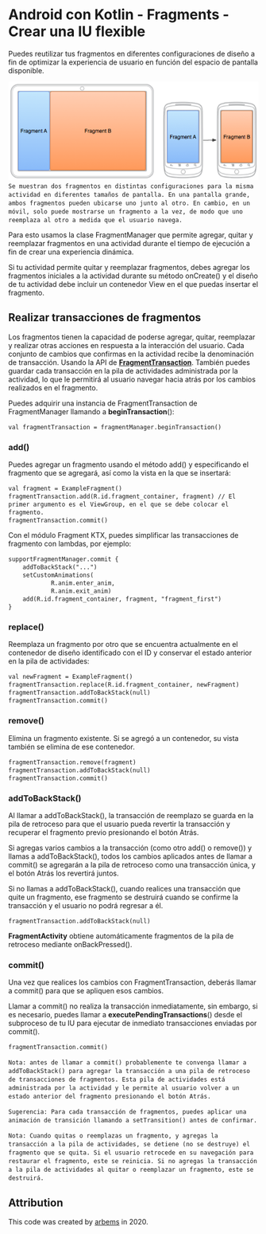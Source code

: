 # Android con Kotlin - Fragments - Crear una IU flexible

Puedes reutilizar tus fragmentos en diferentes configuraciones de diseño a fin de optimizar la experiencia de usuario en función del espacio de pantalla disponible.

![Lifecycle Fragments](https://raw.githubusercontent.com/arbems/Android-with-Kotlin-Activity/master/Fragmentos//0003.png)
`Se muestran dos fragmentos en distintas configuraciones para la misma actividad en diferentes tamaños de pantalla. En una pantalla grande, ambos fragmentos pueden ubicarse uno junto al otro. En cambio, en un móvil, solo puede mostrarse un fragmento a la vez, de modo que uno reemplaza al otro a medida que el usuario navega.`

Para esto usamos la clase FragmentManager que permite agregar, quitar y reemplazar fragmentos en una actividad durante el tiempo de ejecución a fin de crear una experiencia dinámica.

Si tu actividad permite quitar y reemplazar fragmentos, debes agregar los fragmentos iniciales a la actividad durante su método onCreate() y el diseño de tu actividad debe incluir un contenedor View en el que puedas insertar el fragmento.

## Realizar transacciones de fragmentos

Los fragmentos tienen la capacidad de poderse agregar, quitar, reemplazar y realizar otras acciones en respuesta a la interacción del usuario. Cada conjunto de cambios que confirmas en la actividad recibe la denominación de transacción. Usando la API de [**FragmentTransaction**](https://developer.android.com/reference/androidx/fragment/app/FragmentTransaction?hl=es-419).
También puedes guardar cada transacción en la pila de actividades administrada por la actividad, lo que le permitirá al usuario navegar hacia atrás por los cambios realizados en el fragmento.

Puedes adquirir una instancia de FragmentTransaction de FragmentManager llamando a **beginTransaction**():

    val fragmentTransaction = fragmentManager.beginTransaction()
    
### add()
    
Puedes agregar un fragmento usando el método add() y especificando el fragmento que se agregará, así como la vista en la que se insertará:

    val fragment = ExampleFragment()
    fragmentTransaction.add(R.id.fragment_container, fragment) // El primer argumento es el ViewGroup, en el que se debe colocar el fragmento.
    fragmentTransaction.commit()

Con el módulo Fragment KTX, puedes simplificar las transacciones de fragmento con lambdas, por ejemplo:

    supportFragmentManager.commit {
        addToBackStack("...")
        setCustomAnimations(
                R.anim.enter_anim,
                R.anim.exit_anim)
        add(R.id.fragment_container, fragment, "fragment_first")
    }
    
### replace()

Reemplaza un fragmento por otro que se encuentra actualmente en el contenedor de diseño identificado con el ID y conservar el estado anterior en la pila de actividades:

    val newFragment = ExampleFragment()
    fragmentTransaction.replace(R.id.fragment_container, newFragment)
    fragmentTransaction.addToBackStack(null)
    fragmentTransaction.commit()

### remove()

Elimina un fragmento existente. Si se agregó a un contenedor, su vista también se elimina de ese contenedor.

    fragmentTransaction.remove(fragment)
    fragmentTransaction.addToBackStack(null)
    fragmentTransaction.commit()

### addToBackStack()

Al llamar a addToBackStack(), la transacción de reemplazo se guarda en la pila de retroceso para que el usuario pueda revertir la transacción y recuperar el fragmento previo presionando el botón Atrás.

Si agregas varios cambios a la transacción (como otro add() o remove()) y llamas a addToBackStack(), todos los cambios aplicados antes de llamar a commit() se agregarán a la pila de retroceso como una transacción única, y el botón Atrás los revertirá juntos.

Si no llamas a addToBackStack(), cuando realices una transacción que quite un fragmento, ese fragmento se destruirá cuando se confirme la transacción y el usuario no podrá regresar a él.

    fragmentTransaction.addToBackStack(null)

**FragmentActivity** obtiene automáticamente fragmentos de la pila de retroceso mediante onBackPressed().

### commit()

Una vez que realices los cambios con FragmentTransaction, deberás llamar a commit() para que se apliquen esos cambios.

Llamar a commit() no realiza la transacción inmediatamente, sin embargo, si es necesario, puedes llamar a **executePendingTransactions**() desde el subproceso de tu IU para ejecutar de inmediato transacciones enviadas por commit().

    fragmentTransaction.commit()

`Nota: antes de llamar a commit() probablemente te convenga llamar a addToBackStack() para agregar la transacción a una pila de retroceso de transacciones de fragmentos. Esta pila de actividades está administrada por la actividad y le permite al usuario volver a un estado anterior del fragmento presionando el botón Atrás.`

`Sugerencia: Para cada transacción de fragmentos, puedes aplicar una animación de transición llamando a setTransition() antes de confirmar.`

`Nota: Cuando quitas o reemplazas un fragmento, y agregas la transacción a la pila de actividades, se detiene (no se destruye) el fragmento que se quita. Si el usuario retrocede en su navegación para restaurar el fragmento, este se reinicia. Si no agregas la transacción a la pila de actividades al quitar o reemplazar un fragmento, este se destruirá.`


## Attribution

This code was created by [arbems](https://raw.githubusercontent.com//arbems) in 2020.